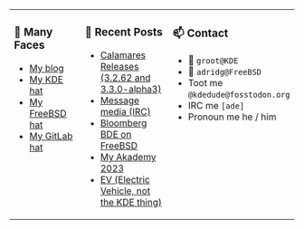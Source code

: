 
<table><tr>
  
<td valign="top" width="30%">
  
### 🙋 Many Faces

- [My blog](https://euroquis.nl/bobulate/)
- [My KDE hat](https://invent.kde.org/adridg)
- [My FreeBSD hat](https://wiki.freebsd.org/AdriaanDeGroot)
- [My GitLab hat](https://gitlab.com/adriaandegroot)
</td>

<td valign="top" width="40%">
  
### 💬 Recent Posts

<!-- BLOG-POST-LIST:START -->
- [Calamares Releases &lpar;3.2.62 and 3.3.0-alpha3&rpar;](https://euroquis.nl//kde/2023/08/29/calamares.html)
- [Message media &lpar;IRC&rpar;](https://euroquis.nl//calamares/2023/08/27/irc.html)
- [Bloomberg BDE on FreeBSD](https://euroquis.nl//freebsd/2023/08/17/bloomberg.html)
- [My Akademy 2023](https://euroquis.nl//kde/2023/08/06/akademy.html)
- [EV &lpar;Electric Vehicle, not the KDE thing&rpar;](https://euroquis.nl//blabla/2023/07/24/ev.html)
<!-- BLOG-POST-LIST:END -->
</td>

<td valign="top" width="30%">
  
### 📫 Contact

- 📧 `groot@KDE`
- 📧 `adridg@FreeBSD`
- Toot me `@kdedude@fosstodon.org`
- IRC me `[ade]`
- Pronoun me he / him
</td>

</tr></table>
